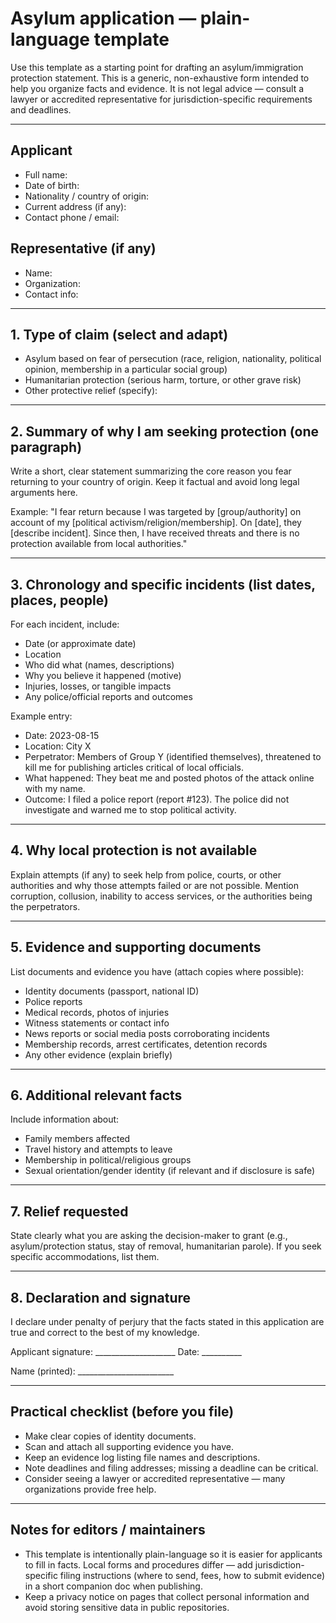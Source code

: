 # Asylum application — plain-language template

Use this template as a starting point for drafting an asylum/immigration protection statement. This is a generic, non-exhaustive form intended to help you organize facts and evidence. It is not legal advice — consult a lawyer or accredited representative for jurisdiction-specific requirements and deadlines.

---

## Applicant

- Full name:
- Date of birth:
- Nationality / country of origin:
- Current address (if any):
- Contact phone / email:

## Representative (if any)

- Name:
- Organization:
- Contact info:

---

## 1. Type of claim (select and adapt)

- Asylum based on fear of persecution (race, religion, nationality, political opinion, membership in a particular social group)
- Humanitarian protection (serious harm, torture, or other grave risk)
- Other protective relief (specify):

---

## 2. Summary of why I am seeking protection (one paragraph)

Write a short, clear statement summarizing the core reason you fear returning to your country of origin. Keep it factual and avoid long legal arguments here.

Example: "I fear return because I was targeted by [group/authority] on account of my [political activism/religion/membership]. On [date], they [describe incident]. Since then, I have received threats and there is no protection available from local authorities."

---

## 3. Chronology and specific incidents (list dates, places, people)

For each incident, include:
- Date (or approximate date)
- Location
- Who did what (names, descriptions)
- Why you believe it happened (motive)
- Injuries, losses, or tangible impacts
- Any police/official reports and outcomes

Example entry:

- Date: 2023-08-15
- Location: City X
- Perpetrator: Members of Group Y (identified themselves), threatened to kill me for publishing articles critical of local officials.
- What happened: They beat me and posted photos of the attack online with my name.
- Outcome: I filed a police report (report #123). The police did not investigate and warned me to stop political activity.

---

## 4. Why local protection is not available

Explain attempts (if any) to seek help from police, courts, or other authorities and why those attempts failed or are not possible. Mention corruption, collusion, inability to access services, or the authorities being the perpetrators.

---

## 5. Evidence and supporting documents

List documents and evidence you have (attach copies where possible):
- Identity documents (passport, national ID)
- Police reports
- Medical records, photos of injuries
- Witness statements or contact info
- News reports or social media posts corroborating incidents
- Membership records, arrest certificates, detention records
- Any other evidence (explain briefly)

---

## 6. Additional relevant facts

Include information about:
- Family members affected
- Travel history and attempts to leave
- Membership in political/religious groups
- Sexual orientation/gender identity (if relevant and if disclosure is safe)

---

## 7. Relief requested

State clearly what you are asking the decision-maker to grant (e.g., asylum/protection status, stay of removal, humanitarian parole). If you seek specific accommodations, list them.

---

## 8. Declaration and signature

I declare under penalty of perjury that the facts stated in this application are true and correct to the best of my knowledge.

Applicant signature: ____________________  Date: __________

Name (printed): ________________________

---

## Practical checklist (before you file)

- Make clear copies of identity documents.
- Scan and attach all supporting evidence you have.
- Keep an evidence log listing file names and descriptions.
- Note deadlines and filing addresses; missing a deadline can be critical.
- Consider seeing a lawyer or accredited representative — many organizations provide free help.

---

## Notes for editors / maintainers

- This template is intentionally plain-language so it is easier for applicants to fill in facts. Local forms and procedures differ — add jurisdiction-specific filing instructions (where to send, fees, how to submit evidence) in a short companion doc when publishing.
- Keep a privacy notice on pages that collect personal information and avoid storing sensitive data in public repositories.
